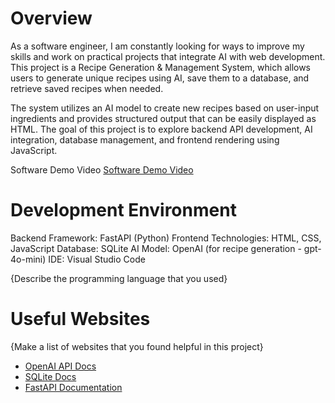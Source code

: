# Overview
As a software engineer, I am constantly looking for ways to improve my skills and work on practical projects that integrate AI with web development. This project is a Recipe Generation & Management System, which allows users to generate unique recipes using AI, save them to a database, and retrieve saved recipes when needed.

The system utilizes an AI model to create new recipes based on user-input ingredients and provides structured output that can be easily displayed as HTML. The goal of this project is to explore backend API development, AI integration, database management, and frontend rendering using JavaScript.

Software Demo Video
[Software Demo Video](http://youtube.link.goes.here)

# Development Environment

Backend Framework: FastAPI (Python)
Frontend Technologies: HTML, CSS, JavaScript
Database: SQLite
AI Model: OpenAI (for recipe generation - gpt-4o-mini)
IDE: Visual Studio Code

{Describe the programming language that you used}

# Useful Websites


{Make a list of websites that you found helpful in this project}
* [OpenAI API Docs](https://platform.openai.com/docs/overview)
* [SQLite Docs](https://www.sqlite.org/quickstart.html)
* [FastAPI Documentation](https://fastapi.tiangolo.com/#create-it)